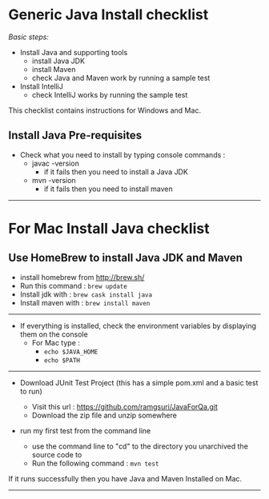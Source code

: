 # Generic Java Install checklist

*Basic steps:*

- Install Java and supporting tools
    - install Java JDK
    - install Maven
    - check Java and Maven work by running a sample test
- Install IntelliJ
    - check IntelliJ works by running the sample test
        
This checklist contains instructions for Windows and Mac.

## Install Java Pre-requisites

*  Check what you need to install by typing console commands : 
    *  javac -version
          - if it fails then you need to install a Java JDK
    *  mvn -version
          - if it fails then you need to install maven
          

---

# For Mac Install Java checklist
## Use HomeBrew to install Java JDK and Maven

*  install homebrew from http://brew.sh/
*  Run this command : `brew update` 
*  Install jdk with : `brew cask install java`
*  Install maven with : `brew install maven`

---

* If everything is installed, check the environment variables by displaying them on the console
    * For Mac type : 
        * `echo $JAVA_HOME`
        * `echo $PATH`

---

* Download JUnit Test Project (this has a simple pom.xml and a basic test to run)
    *  Visit this url : https://github.com/ramgsuri/JavaForQa.git
    *  Download the zip file and unzip somewhere

*  run my first test from the command line
    *  use the command line to "cd" to the directory you unarchived the source code to
    * Run the following command : `mvn test`

If it runs successfully then you have Java and Maven Installed on Mac.

---          